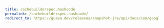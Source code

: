 ```yaml
---
title: cachebuilderspec.hashcode
permalink: /cachebuilderspec.hashcode/
redirect_to: https://guava.dev/releases/snapshot-jre/api/docs/com/google/common/cache/CacheBuilderSpec.html#hashCode--
---
```

